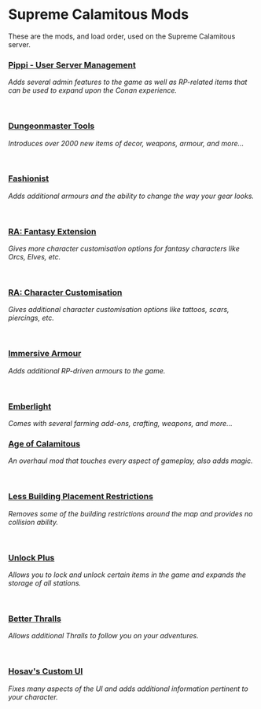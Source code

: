 # **Supreme Calamitous Mods**

These are the mods, and load order, used on the Supreme Calamitous server.<br>

### [Pippi - User Server Management](https://steamcommunity.com/sharedfiles/filedetails/?id=880454836)
_Adds several admin features to the game as well as RP-related items that can be used to expand upon the Conan experience._

<br>

### [Dungeonmaster Tools](https://steamcommunity.com/sharedfiles/filedetails/?id=1699858371)
_Introduces over 2000 new items of decor, weapons, armour, and more..._

<br>

### [Fashionist](https://steamcommunity.com/sharedfiles/filedetails/?id=1159180273)
_Adds additional armours and the ability to change the way your gear looks._

<br>

### [RA: Fantasy Extension](https://steamcommunity.com/sharedfiles/filedetails/?id=2128436572)
_Gives more character customisation options for fantasy characters like Orcs, Elves, etc._

<br>

### [RA: Character Customisation](https://steamcommunity.com/sharedfiles/filedetails/?id=1542041983)
_Gives additional character customisation options like tattoos, scars, piercings, etc._

<br>

### [Immersive Armour](https://steamcommunity.com/sharedfiles/filedetails/?id=1966733568)
_Adds additional RP-driven armours to the game._

<br>

### [Emberlight](https://steamcommunity.com/sharedfiles/filedetails/?id=1369802940)
_Comes with several farming add-ons, crafting, weapons, and more..._
<br>

### [Age of Calamitous](https://steamcommunity.com/sharedfiles/filedetails/?id=1113901982)
_An overhaul mod that touches every aspect of gameplay, also adds magic._

<br>

### [Less Building Placement Restrictions](https://steamcommunity.com/sharedfiles/filedetails/?id=1369743238)
_Removes some of the building restrictions around the map and provides no collision ability._

<br>

### [Unlock Plus](https://steamcommunity.com/sharedfiles/filedetails/?id=877108545)
_Allows you to lock and unlock certain items in the game and expands the storage of all stations._

<br>

### [Better Thralls](https://steamcommunity.com/sharedfiles/filedetails/?id=931088249)
_Allows additional Thralls to follow you on your adventures._

<br>

### [Hosav's Custom UI](https://steamcommunity.com/sharedfiles/filedetails/?id=1797359985)
_Fixes many aspects of the UI and adds additional information pertinent to your character._





